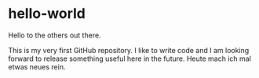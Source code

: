 # hello-world
Hello to the others out there.

This is my very first GitHub repository. 
I like to write code and I am looking forward to release something useful here in the future.
Heute mach ich mal etwas neues rein.
